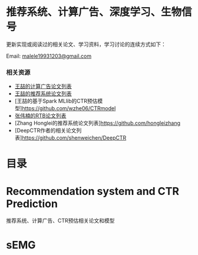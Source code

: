 # 推荐系统、计算广告、深度学习、生物信号

更新实现或阅读过的相关论文、学习资料，学习讨论的连续方式如下：

Email: malele19931203@gmail.com

### 相关资源

* [王喆的计算广告论文列表](https://github.com/wzhe06/Ad-papers)
* [王喆的推荐系统论文列表](https://github.com/wzhe06/Reco-papers)
* [王喆的基于Spark MLlib的CTR预估模型]https://github.com/wzhe06/CTRmodel
* [张伟楠的RTB论文列表](https://github.com/wnzhang/rtb-papers)
* [Zhang Honglei的推荐系统论文列表]https://github.com/hongleizhang
* [DeepCTR作者的相关论文列表]https://github.com/shenweichen/DeepCTR

# 目录
# Recommendation system and CTR Prediction 

推荐系统、计算广告、CTR预估相关论文和模型

# sEMG

